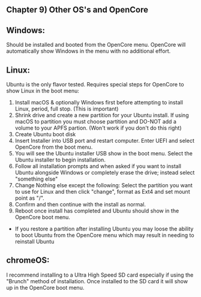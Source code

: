 ## Chapter 9) Other OS's and OpenCore

## Windows: 

Should be installed and booted from the OpenCore menu. OpenCore will automatically show Windows in the menu with no additional effort. 

## Linux: 

Ubuntu is the only flavor tested. Requires special steps for OpenCore to show Linux in the boot menu:
  1. Install macOS & optionally Windows first before attempting to install Linux, period, full stop. (This is important)
  2. Shrink drive and create a new partition for your Ubuntu install. If using macOS to partition you must choose partition and DO-NOT add a volume to your APFS partion. (Won't work if you don't do this right)
  3. Create Ubuntu boot disk
  4. Insert Installer into USB port and restart computer. Enter UEFI and select OpenCore from the boot menu.
  5. You will see the Ubuntu installer USB show in the boot menu. Select the Ubuntu installer to begin installation.
  6. Follow all installation prompts and when asked if you want to install Ubuntu alongside Windows or completely erase the drive; instead select "something else"
  7. Change Nothing else except the following: Select the partition you want to use for Linux and then click "change", format as Ext4 and set mount point as "/".
  8. Confirm and then continue with the install as normal.
  9. Reboot once install has completed and Ubuntu should show in the OpenCore boot menu.
  * If you restore a partition after installing Ubuntu you may loose the ability to boot Ubuntu from the OpenCore menu which may result in needing to reinstall Ubuntu

## chromeOS: 

I recommend installing to a Ultra High Speed SD card especially if using the "Brunch" method of installation. Once installed to the SD card it will show up in the OpenCore boot menu.
